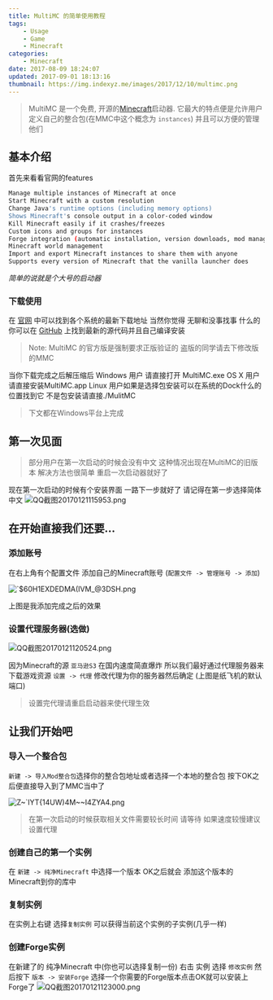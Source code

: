 ```yaml
---
title: MultiMC 的简单使用教程
tags: 
    - Usage
    - Game
    - Minecraft
categories:
    - Minecraft
date: 2017-08-09 18:24:07
updated: 2017-09-01 18:13:16
thumbnail: https://img.indexyz.me/images/2017/12/10/multimc.png
---
```

> MultiMC 是一个免费, 开源的[Minecraft](https://minecraft.net/zh-hans/)启动器. 它最大的特点便是允许用户定义自己的整合包(在MMC中这个概念为 `instances`) 并且可以方便的管理他们

<!--more-->

## 基本介绍
首先来看看官网的features
```bash
Manage multiple instances of Minecraft at once
Start Minecraft with a custom resolution
Change Java's runtime options (including memory options)
Shows Minecraft's console output in a color-coded window
Kill Minecraft easily if it crashes/freezes
Custom icons and groups for instances
Forge integration (automatic installation, version downloads, mod management)
Minecraft world management
Import and export Minecraft instances to share them with anyone
Supports every version of Minecraft that the vanilla launcher does
```
*简单的说就是个大号的启动器*
### 下载使用
在 [官网](https://multimc.org/) 中可以找到各个系统的最新下载地址
当然你觉得 无聊和没事找事 什么的 你可以在 
[GitHub](https://github.com/MultiMC/MultiMC5) 上找到最新的源代码并且自己编译安装
> Note: MultiMC 的官方版是强制要求正版验证的 盗版的同学请去下修改版的MMC

当你下载完成之后解压缩后
Windows 用户 请直接打开 MultiMC.exe
OS X 用户请直接安装MultiMC.app
Linux 用户如果是选择包安装可以在系统的Dock什么的位置找到它 
不是包安装请直接./MulitMC
> 下文都在Windows平台上完成
## 第一次见面
> 部分用户在第一次启动的时候会没有中文 这种情况出现在MultiMC的旧版本 
解决方法也很简单 重启一次启动器就好了

现在第一次启动的时候有个安装界面 一路下一步就好了 请记得在第一步选择简体中文
![QQ截图20170121115953.png][1]
## 在开始直接我们还要...
### 添加账号
在右上角有个配置文件 添加自己的Minecraft账号 (`配置文件 -> 管理账号 -> 添加`)

![`$60H1EXDEDMA(IVM_@3DSH.png][2]

上图是我添加完成之后的效果

### 设置代理服务器(选做)
![QQ截图20170121120524.png][3]

因为Minecraft的源 `亚马逊S3` 在国内速度简直爆炸 
所以我们最好通过代理服务器来下载游戏资源
`设置 -> 代理` 修改代理为你的服务器然后确定 (上图是纸飞机的默认端口)
> 设置完代理请重启启动器来使代理生效


## 让我们开始吧
### 导入一个整合包
`新建 -> 导入Mod整合包`选择你的整合包地址或者选择一个本地的整合包 
按下OK之后便直接导入到了MMC当中了

![Z~`IYT{14UW)4M~~I4ZYA4.png][4]

> 在第一次启动的时候获取相关文件需要较长时间 请等待 如果速度较慢建议设置代理

### 创建自己的第一个实例
在 `新建 -> 纯净Minecraft` 中选择一个版本 OK之后就会 
添加这个版本的Minecraft到你的库中

### 复制实例
在实例上右键 选择`复制实例` 可以获得当前这个实例的子实例(几乎一样)

### 创建Forge实例
在新建了的 纯净Minecraft 中(你也可以选择复制一份)
右击 实例 选择 `修改实例`
然后按下 `版本 -> 安装Forge` 选择一个你需要的Forge版本点击OK就可以安装上Forge了
![QQ截图20170121123000.png][5]


  [1]: https://o3xwvu85n.qnssl.com/2017/01/974912626.png
  [2]: https://o3xwvu85n.qnssl.com/2017/01/1111769254.png
  [3]: https://o3xwvu85n.qnssl.com/2017/01/4198598707.png
  [4]: https://o3xwvu85n.qnssl.com/2017/01/4269960964.png
  [5]: https://o3xwvu85n.qnssl.com/2017/01/4219265299.png

